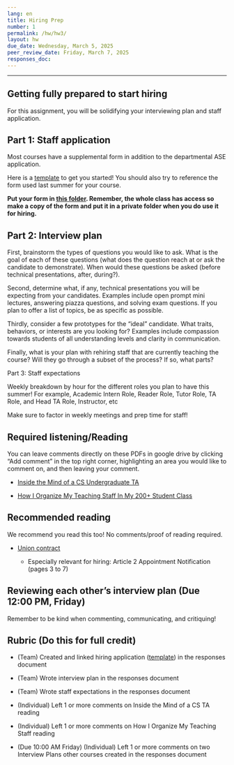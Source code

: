 ```yaml
---
lang: en
title: Hiring Prep
number: 1
permalink: /hw/hw3/
layout: hw
due_date: Wednesday, March 5, 2025
peer_review_date: Friday, March 7, 2025
responses_doc:
---
```


[hw3_app_template]: https://docs.google.com/forms/u/1/d/13z62w1GhtP_C2LstkUZCh7Y5SdKC30JZ8_SCUDYcxHo/edit?usp=drive_web
[hw3_folder]: https://drive.google.com/drive/u/1/folders/1jX-n9gPB_08hcasI5mnQGbmz4ku7CLSV
[mind_of_undergrad_ta]: https://drive.google.com/file/d/1DP16w5Yr_SUvBoAPK5aHATC0-yqBiLLr/view?usp=share_link
[ksm_staff_organization]: https://drive.google.com/file/d/1tKyB1hQomCeQhgJ3OqVciTle2UB29iJN/view?usp=share_link

---

## Getting fully prepared to start hiring

For this assignment, you will be solidifying your interviewing plan and staff application.

## Part 1: Staff application

Most courses have a supplemental form in addition to the departmental ASE application.

Here is a [<u>template</u>][hw3_app_template] to get you started! You should also try to reference the form used last summer for your course.

**Put your form in [<u>this folder</u>][hw3_folder]. Remember, the whole class has access so make a copy of the form and put it in a private folder when you do use it for hiring.**

## Part 2: Interview plan

First, brainstorm the types of questions you would like to ask. What is the goal of each of these questions (what does the question reach at or ask the candidate to demonstrate). When would these questions be asked (before technical presentations, after, during?).

Second, determine what, if any, technical presentations you will be expecting from your candidates. Examples include open prompt mini lectures, answering piazza questions, and solving exam questions. If you plan to offer a list of topics, be as specific as possible.

Thirdly, consider a few prototypes for the “ideal” candidate. What traits, behaviors, or interests are you looking for? Examples include compassion towards students of all understanding levels and clarity in communication.

Finally, what is your plan with rehiring staff that are currently teaching the course? Will they go through a subset of the process? If so, what parts?

Part 3: Staff expectations

Weekly breakdown by hour for the different roles you plan to have this summer! For example, Academic Intern Role, Reader Role, Tutor Role, TA Role, and Head TA Role, Instructor, etc

Make sure to factor in weekly meetings and prep time for staff!

## Required listening/Reading

You can leave comments directly on these PDFs in google drive by clicking “Add comment” in the top right corner, highlighting an area you would like to comment on, and then leaving your comment.

- [<u>Inside the Mind of a CS Undergraduate TA</u>][mind_of_undergrad_ta]

- [<u>How I Organize My Teaching Staff In My 200+ Student Class</u>][ksm_staff_organization]

## Recommended reading

We recommend you read this too! No comments/proof of reading required.

- [<u>Union contract</u>]()

  - Especially relevant for hiring: Article 2 Appointment Notification (pages 3 to 7)

## Reviewing each other’s interview plan (Due 12:00 PM, Friday)

Remember to be kind when commenting, communicating, and critiquing!


## Rubric (Do this for full credit)

- (Team) Created and linked hiring application ([<u>template</u>][hw3_app_template]) in the responses document

- (Team) Wrote interview plan in the responses document

- (Team) Wrote staff expectations in the responses document

- (Individual) Left 1 or more comments on Inside the Mind of a CS TA reading

- (Individual) Left 1 or more comments on How I Organize My Teaching Staff reading

- (Due 10:00 AM Friday) (Individual) Left 1 or more comments on two Interview Plans other courses created in the responses document
